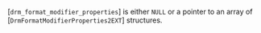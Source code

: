 [`drm_format_modifier_properties`] is either `NULL` or a pointer to an
array of [`DrmFormatModifierProperties2EXT`] structures.